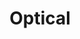---
title: "Optical"
image: ''
description: "写一些光学知识"
slug: "optical"
style:
    background: "#2a9d8f"
    color: "#fff"
---